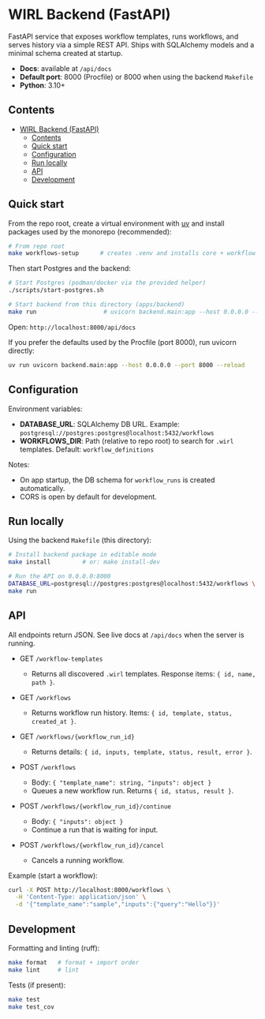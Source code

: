 # WIRL Backend (FastAPI)

FastAPI service that exposes workflow templates, runs workflows, and serves history via a simple REST API. Ships with SQLAlchemy models and a minimal schema created at startup.

- **Docs**: available at `/api/docs`
- **Default port**: 8000 (Procfile) or 8000 when using the backend `Makefile`
- **Python**: 3.10+

## Contents
- [WIRL Backend (FastAPI)](#wirl-backend-fastapi)
  - [Contents](#contents)
  - [Quick start](#quick-start)
  - [Configuration](#configuration)
  - [Run locally](#run-locally)
  - [API](#api)
  - [Development](#development)

## Quick start

From the repo root, create a virtual environment with [uv](https://docs.astral.sh/uv/) and install packages used by the monorepo (recommended):

```bash
# From repo root
make workflows-setup      # creates .venv and installs core + workflow deps
```

Then start Postgres and the backend:

```bash
# Start Postgres (podman/docker via the provided helper)
./scripts/start-postgres.sh

# Start backend from this directory (apps/backend)
make run                   # uvicorn backend.main:app --host 0.0.0.0 --port 8000 --reload
```

Open: `http://localhost:8000/api/docs`

If you prefer the defaults used by the Procfile (port 8000), run uvicorn directly:

```bash
uv run uvicorn backend.main:app --host 0.0.0.0 --port 8000 --reload
```

## Configuration

Environment variables:
- **DATABASE_URL**: SQLAlchemy DB URL. Example: `postgresql://postgres:postgres@localhost:5432/workflows`
- **WORKFLOWS_DIR**: Path (relative to repo root) to search for `.wirl` templates. Default: `workflow_definitions`

Notes:
- On app startup, the DB schema for `workflow_runs` is created automatically.
- CORS is open by default for development.

## Run locally

Using the backend `Makefile` (this directory):

```bash
# Install backend package in editable mode
make install         # or: make install-dev

# Run the API on 0.0.0.0:8000
DATABASE_URL=postgresql://postgres:postgres@localhost:5432/workflows \
make run
```

## API

All endpoints return JSON. See live docs at `/api/docs` when the server is running.

- GET `/workflow-templates`
  - Returns all discovered `.wirl` templates. Response items: `{ id, name, path }`.

- GET `/workflows`
  - Returns workflow run history. Items: `{ id, template, status, created_at }`.

- GET `/workflows/{workflow_run_id}`
  - Returns details: `{ id, inputs, template, status, result, error }`.

- POST `/workflows`
  - Body: `{ "template_name": string, "inputs": object }`
  - Queues a new workflow run. Returns `{ id, status, result }`.

- POST `/workflows/{workflow_run_id}/continue`
  - Body: `{ "inputs": object }`
  - Continue a run that is waiting for input.

- POST `/workflows/{workflow_run_id}/cancel`
  - Cancels a running workflow.

Example (start a workflow):

```bash
curl -X POST http://localhost:8000/workflows \
  -H 'Content-Type: application/json' \
  -d '{"template_name":"sample","inputs":{"query":"Hello"}}'
```

## Development

Formatting and linting (ruff):

```bash
make format   # format + import order
make lint     # lint
```

Tests (if present):

```bash
make test
make test_cov
```